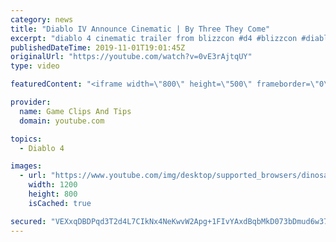 ```yaml
---
category: news
title: "Diablo IV Announce Cinematic | By Three They Come"
excerpt: "diablo 4 cinematic trailer from blizzcon #d4 #blizzcon #diablo."
publishedDateTime: 2019-11-01T19:01:45Z
originalUrl: "https://youtube.com/watch?v=0vE3rAjtqUY"
type: video

featuredContent: "<iframe width=\"800\" height=\"500\" frameborder=\"0\" src=\"https://www.youtube.com/embed/0vE3rAjtqUY\" allow=\"accelerometer; autoplay; encrypted-media; gyroscope; picture-in-picture\" allowfullscreen></iframe>"

provider:
  name: Game Clips And Tips
  domain: youtube.com

topics:
  - Diablo 4

images:
  - url: "https://www.youtube.com/img/desktop/supported_browsers/dinosaur.png"
    width: 1200
    height: 800
    isCached: true

secured: "VEXxqDBDPqd3T2d4L7CIkNx4NeKwvW2Apg+1FIvYAxdBqbMkD073bDmud6w37uCkuCWieRkV/dQwCenl5SmDmIEV2kK/DxzbMd4aNHdVuctuXzeMKmlkYtOCODOgjYv6hVIR1vOnxNlcgNV6BMdv7Nw/W494BIOdvmhiXWVjfIh1oVkPCRg2Gcsjj3Qd/vOw2ltCZv6zniKqSR20YR+vkCNsRzesWvDhNY2QmF0WNM4I8C3lI3S0r399kVedZDFh8m+QpfXlzSUJJtlM4eF1w6qxFjfSk21Hbsesi7xH1elEbsCS158g9WGUVsgsqeUXnX6FuT7sEW9CcI2JFvS8ckVfPAWTXLCjUWowBaJtFj3offQYomDECmvCrFANlUdgflJE7xY2lP1zYjbfmlsTYw==;ZWjHrAgXR3RE9VYA6KXhrg=="
---
```


